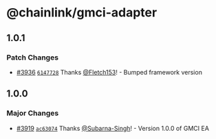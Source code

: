 # @chainlink/gmci-adapter

## 1.0.1

### Patch Changes

- [#3936](https://github.com/smartcontractkit/external-adapters-js/pull/3936) [`6147728`](https://github.com/smartcontractkit/external-adapters-js/commit/6147728aa69ec39fc180a11a34757d1c730ad6af) Thanks [@Fletch153](https://github.com/Fletch153)! - Bumped framework version

## 1.0.0

### Major Changes

- [#3919](https://github.com/smartcontractkit/external-adapters-js/pull/3919) [`ac63074`](https://github.com/smartcontractkit/external-adapters-js/commit/ac630746fb3df3d665448e44b76cce0ee39f2f54) Thanks [@Subarna-Singh](https://github.com/Subarna-Singh)! - Version 1.0.0 of GMCI EA
